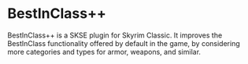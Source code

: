 # BestInClass++
BestInClass++ is a SKSE plugin for Skyrim Classic. It improves the BestInClass functionality offered by default in the game, by considering more categories and types for armor, weapons, and similar.
